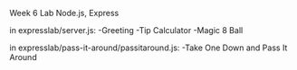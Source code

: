 

Week 6
Lab
Node.js, Express

in expresslab/server.js:
-Greeting
-Tip Calculator
-Magic 8 Ball


in expresslab/pass-it-around/passitaround.js:
-Take One Down and Pass It Around



